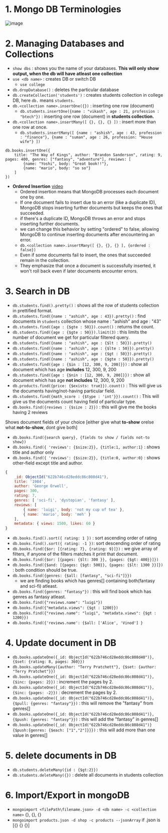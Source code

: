 # 1. Mongo DB Terminologies

![image](https://github.com/hiimvikash/mongodb/assets/71629248/8f93110f-0fd9-488f-aa20-760d6d63329b)

# 2. Managing Databases and Collections

- `show dbs` : shows you the name of your databases. **This will only show output, when the db will have atleast one collection**
- `use <db name>` : creates DB or switch DB
  - `use college`
- `db.dropDatabase()` : deletes the particular database
- `db.createCollection('students')` : creates students collection in college DB, here `db.` means `students.`
- `db.<collection name>.insertOne({})` : inserting one row (document)
  - `db.students.insertOne({name : "vikash", age : 21, profession : "btech"})` : inserting one row (document) in **students collection.**
- `db.<collection name>.insertMany([ {}, {}, {} ])` : insert more than one row at once.
  - `db.students.insertMany([ {name : "ashish", age : 43, profession : "finance"}, {name : "suman", age : 26, profession: "House wife"} ])`

```
db.books.insertOne({
    title: "The Way of Kings", author: "Brandon Sanderson", rating: 9, pages: 400, genres: ["fantasy", "adventure"], reviews: [
        {name: "Yoshi", body: "Great book!!"},
        {name: "mario", body: "so so"}
    ]
})
```

- **Ordered Insertion** [video](https://youtu.be/v3rKeOpqKV4?si=7T9WF-SRgVDgJUa4)
  - Ordered insertion means that MongoDB processes each document one by one.
  - If one document fails to insert due to an error (like a duplicate ID), MongoDB stops inserting further documents but keeps the ones that succeeded.
  - if there's a duplicate ID, MongoDB throws an error and stops inserting further documents.
  - we can change this behavior by setting "ordered" to false, allowing MongoDB to continue inserting documents after encountering an error.
  - `db.<collection name>.insertMany([ {}, {}, {} ], {ordered : false})`
  - Even if some documents fail to insert, the ones that succeeded remain in the collection.
  - They emphasize that once a document is successfully inserted, it won't roll back even if later documents encounter errors.

# 3. Search in DB

- `db.students.find().pretty()` : shows all the row of students collection in prettified format.
- `db.students.find({name : "ashish", age : 43}).pretty()` : find documents in `students` collection whose name : "ashish" and age : "43"
- `db.students.find({age : {$gte : 50}}).count()` : returns the count.
- `db.students.find({age : {$gte : 50}}).limit(3)` : this limits the number of document we get for particular filtered query.
- `db.students.find({name : "ashish", age : {$lt : 50}}).pretty()`
- `db.students.find({name : "ashish", age : {$lte : 50}}).pretty()`
- `db.students.find({name : "ashish", age : {$gt : 50}}).pretty()`
- `db.students.find({name : "ashish", age : {$gte : 50}}).pretty()`
- `db.students.find({age : {$in : [12, 300, 9, 200]}})` : show all document which has age **includes** 12, 300, 9, 200
- `db.students.find({age : {$nin : [12, 300, 9, 200]}})` : show all document which has age **not includes** 12, 300, 9, 200
- `db.products.find({price: {$exists: true}}).count()` : This will give us the documents having/not-having particular field.
- `db.students.find({math_score : {$type : 'int'}}).count()` : This will give us the documents count having field of particular type.
- `db.books.find({reviews : {$size : 2}})` : this will give me the books having 2 reviews

Shows document fields of your choice [either give what **to-show** orelse what **not-to-show**, dont give both]
- `db.books.find({search query}, {fields to show / fields not-to show})`
- `db.books.find({ 'reviews': {$size:2}}, {title:1, author:1}` : shows title and author only 
- `db.books.find({ 'reviews': {$size:2}}, {title:0, author:0}` : shows other-field except title and author.

```js
{
    _id: ObjectId("622b746cd28eddc86c808d41"),
    title: '1984',
    author: 'George Orwell',
    pages: 300,
    rating: 7,
    genres: [ 'sci-fi', 'dystopian', 'fantasy' ],
    reviews: [
        { name: 'luigi', body: 'not my cup of tea' },
        { name: 'mario', body: 'meh' }
    ],
    metadata: { views: 1500, likes: 60 }
}
```

- `db.books.find().sort({ rating: 1 })` : sort ascending order of rating
- `db.books.find().sort({ rating: -1 })`: sort descending order of rating
- `db.books.find({$or: [{rating: 7}, {rating: 9}]})` : we give array of filters, if anyone of the filters matches it print that document.
- `db.books.find({$or: [{pages: {$lt: 300 }}, {pages: {$gt: 400}}]})`
- `db.books.find({$and: [{pages: {$gt: 500}}, {pages: {$lt: 1300 }}]})` : both condition should be true.
- `db.books.find({genres: {$all: [fantasy", "sci-fi"]}})`
  - we are finding books which has genres[] containing both(fantasy and sci-fi) atleast.
- `db.books.find({genres: "fantasy"})` : this will find book which has genres as fantasy atleast.
- `db.books.find({"reviews.name": "luigi"})`
- `db.books.find({"metadata.views": {$gt : 1200}})`
- `db.books.find({"reviews.name": "luigi", "metadata.views": {$gt : 1200}})`
- `db.books.find({'reviews.name': {$all: ['Alice', 'Vinod'] }`

# 4. Update document in DB

- `db.books.updateOne({_id: ObjectId("622b746cd28eddc86c808d40")}, {$set: {rating: 8, pages: 360}})`
- `db.books.updateMany({author: "Terry Pratchett"}, {$set: {author: "Terry Pratchet"}})`
- `db.books.updateOne({_id: ObjectId("622b746cd28eddc86c808d41")}, {$inc: {pages: 2}})` : increment the pages by 2.
- `db.books.updateOne({_id: ObjectId("622b746cd28eddc86c808d41")}, {$inc: {pages: -2}})` : decrement the pages by 2.
- `db.books.updateOne({_id: ObjectId("622b746cd28eddc86c808d41")}, {$pull: {genres: "fantasy"}})` : this will remove the "fantasy" from genres[]
- `db.books.updateOne({_id: ObjectId("622b746cd28eddc86c808d41")}, {$push: {genres: "fantasy"}})` : this will add the "fantasy" in genres[]
- `db.books.updateOne({_id: ObjectId("622b746cd28eddc86c808d41")}{$push:{genres: {$each: ["1","2"]}}})` : this will add more than one value in genres[]

# 5. delete documents in DB

- `db.students.deleteMany({id : {$gt:2}})`
- `db.students.deleteMany({})` : delete all documents in students collection

# 6. Import/Export in mongoDB

- `mongoimport <filePath\filename.json> -d <db name> -c <collection name>` {}, {}, {}
- `mongoimport products.json -d shop -c products --jsonArray` if .json is [{} {} {}]
